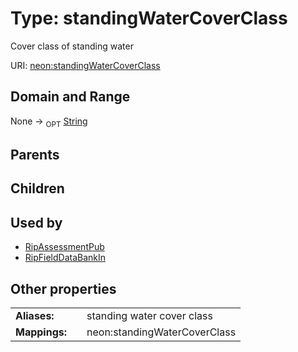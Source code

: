 
# Type: standingWaterCoverClass


Cover class of standing water

URI: [neon:standingWaterCoverClass](https://data.neonscience.org/standingWaterCoverClass)


## Domain and Range

None ->  <sub>OPT</sub> [String](types/String.md)

## Parents


## Children


## Used by

 * [RipAssessmentPub](RipAssessmentPub.md)
 * [RipFieldDataBankIn](RipFieldDataBankIn.md)

## Other properties

|  |  |  |
| --- | --- | --- |
| **Aliases:** | | standing water cover class |
| **Mappings:** | | neon:standingWaterCoverClass |

